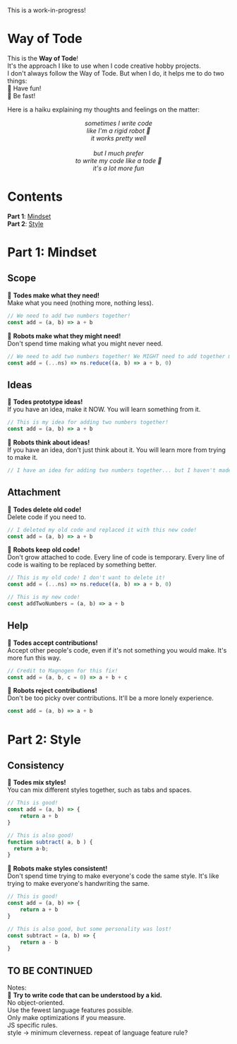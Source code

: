 This is a work-in-progress!

# Way of Tode

This is the **Way of Tode**!<br>
It's the approach I like to use when I code creative hobby projects.<br>
I don't always follow the Way of Tode. But when I do, it helps me to do two things:<br>
🐸 Have fun!<br>
🐸 Be fast!<br>

Here is a haiku explaining my thoughts and feelings on the matter:
<p align="center">
	<i>sometimes I write code<br>
	like I'm a rigid robot 🤖<br>
	it works pretty well<br>
<br>
	but I much prefer<br>
	to write my code like a tode 🐸<br>
	it's a lot more fun<br></i>
</p>

# Contents 
**Part 1**: [Mindset](#part-1-mindset)<br>
**Part 2**: [Style](#part-2-style)<br>

# Part 1: Mindset
## Scope
🐸 **Todes make what they need!**<br>
Make what you need (nothing more, nothing less).
```js
// We need to add two numbers together!
const add = (a, b) => a + b
```

🤖 **Robots make what they might need!**<br>
Don't spend time making what you might never need.
```js
// We need to add two numbers together! We MIGHT need to add together more than two numbers!
const add = (...ns) => ns.reduce((a, b) => a + b, 0)
```

## Ideas
🐸 **Todes prototype ideas!**<br>
If you have an idea, make it NOW. You will learn something from it.
```js
// This is my idea for adding two numbers together!
const add = (a, b) => a + b
```

🤖 **Robots think about ideas!**<br>
If you have an idea, don't just think about it. You will learn more from trying to make it.
```js
// I have an idea for adding two numbers together... but I haven't made it yet!
```

## Attachment
🐸 **Todes delete old code!**<br>
Delete code if you need to.
```js
// I deleted my old code and replaced it with this new code!
const add = (a, b) => a + b
```

🤖 **Robots keep old code!**<br>
Don't grow attached to code. Every line of code is temporary. Every line of code is waiting to be replaced by something better.
```js
// This is my old code! I don't want to delete it!
const add = (...ns) => ns.reduce((a, b) => a + b, 0)

// This is my new code!
const addTwoNumbers = (a, b) => a + b
```

## Help
🐸 **Todes accept contributions!**<br>
Accept other people's code, even if it's not something you would make. It's more fun this way.
```js
// Credit to Magnogen for this fix!
const add = (a, b, c = 0) => a + b + c
```

🤖 **Robots reject contributions!**<br>
Don't be too picky over contributions. It'll be a more lonely experience.
```js
const add = (a, b) => a + b
```

# Part 2: Style
## Consistency
🐸 **Todes mix styles!**<br>
You can mix different styles together, such as tabs and spaces.

```js
// This is good!
const add = (a, b) => {
	return a + b
}

// This is also good!
function subtract( a, b ) {
  return a-b;
}
```

🤖 **Robots make styles consistent!**<br>
Don't spend time trying to make everyone's code the same style. It's like trying to make everyone's handwriting the same.

```js
// This is good!
const add = (a, b) => {
	return a + b
}

// This is also good, but some personality was lost!
const subtract = (a, b) => {
	return a - b
}
```

## TO BE CONTINUED
Notes:<br>
🐸 **Try to write code that can be understood by a kid.**<br>
No object-oriented.<br>
Use the fewest language features possible.<br>
Only make optimizations if you measure.<br>
JS specific rules.<br>
style -> minimum cleverness. repeat of language feature rule?<br>
